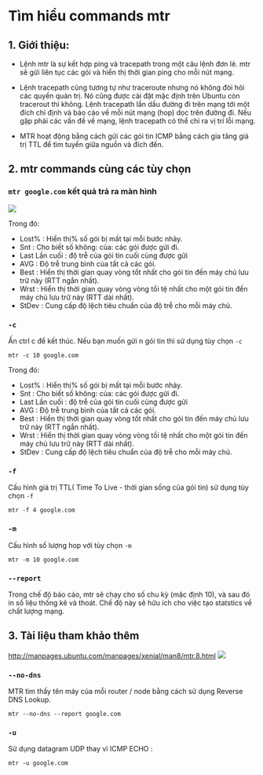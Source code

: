 # Tìm hiểu commands mtr ## 1. Giới thiệu:- Lệnh mtr là sự kết hợp ping và tracepath trong một câu lệnh đơn lẻ. mtr sẽ gửi liên tục các gói và hiển thị thời gian ping cho mỗi nút mạng. - Lệnh tracepath cũng tương tự như traceroute nhưng nó không đòi hỏi các quyền quản trị. Nó cũng được cài đặt mặc định trên Ubuntu còn tracerout thì không. Lệnh tracepath lần dấu đường đi trên mạng tới một đích chỉ định và báo cáo về mỗi nút mạng (hop) dọc trên đường đi. Nếu gặp phải các vấn đề về mạng, lệnh tracepath có thể chỉ ra vị trí lỗi mạng.- MTR hoạt động bằng cách gửi các gói tin ICMP bằng cách gia tăng giá trị TTL để tìm tuyến giữa nguồn và đích đến.## 2. mtr commands cùng các tùy chọn### ```mtr google.com``` kết quả trả ra màn hình<img src="http://i.imgur.com/FL0ig8C.png"> Trong đó: <ul>  <li>Lost% : Hiển thị% số gói bị mất tại mỗi bước nhảy.</li>  <li>Snt : Cho biết số không: của: các gói được gửi đi.</li>  <li>Last Lần cuối : độ trễ của gói tin cuối cùng được gửi</li>  <li>AVG : Độ trễ trung bình của tất cả các gói.</li>  <li>Best : Hiển thị thời gian quay vòng tốt nhất cho gói tin đến máy chủ lưu trữ này (RTT ngắn nhất).</li>  <li>Wrst : Hiển thị thời gian quay vòng vòng tồi tệ nhất cho một gói tin đến máy chủ lưu trữ này (RTT dài nhất).</li>  <li> StDev : Cung cấp độ lệch tiêu chuẩn của độ trễ cho mỗi máy chủ.</li></ul>### ```-c``` Ấn ctrl c để kết thúc. Nếu bạn muốn gửi n gói tin thì sử dụng tùy chọn ``-c`````mtr -c 10 google.com```Trong đó: <ul>  <li>Lost% : Hiển thị% số gói bị mất tại mỗi bước nhảy.</li>  <li>Snt : Cho biết số không: của: các gói được gửi đi.</li>  <li>Last Lần cuối : độ trễ của gói tin cuối cùng được gửi</li>  <li>AVG : Độ trễ trung bình của tất cả các gói.</li>  <li>Best : Hiển thị thời gian quay vòng tốt nhất cho gói tin đến máy chủ lưu trữ này (RTT ngắn nhất).</li>  <li>Wrst : Hiển thị thời gian quay vòng vòng tồi tệ nhất cho một gói tin đến máy chủ lưu trữ này (RTT dài nhất).</li>  <li> StDev : Cung cấp độ lệch tiêu chuẩn của độ trễ cho mỗi máy chủ.</li></ul>### ```-f```Cấu hình giá trị TTL( Time To Live - thời gian sống của gói tin) sử dụng tùy chọn ``-f`````mtr -f 4 google.com```### ```-m```Cấu hình số lượng hop với tùy chọn ``-m`````mtr -m 10 google.com```### ```--report```Trong chế độ báo cáo, mtr sẽ chạy cho số chu kỳ (mặc định 10), và sau đó in số liệu thống kê và thoát. Chế độ này sẽ hữu ích cho việc tạo statstics về chất lượng mạng.## 3. Tài liệu tham khảo thêmhttp://manpages.ubuntu.com/manpages/xenial/man8/mtr.8.html<img src="http://i.imgur.com/dYZtL6e.png">### ```--no-dns```MTR tìm thấy tên máy của mỗi router / node bằng cách sử dụng Reverse DNS Lookup.```mtr --no-dns --report google.com```### ```-u```Sử dụng datagram UDP thay vì ICMP ECHO : ``mtr -u google.com``